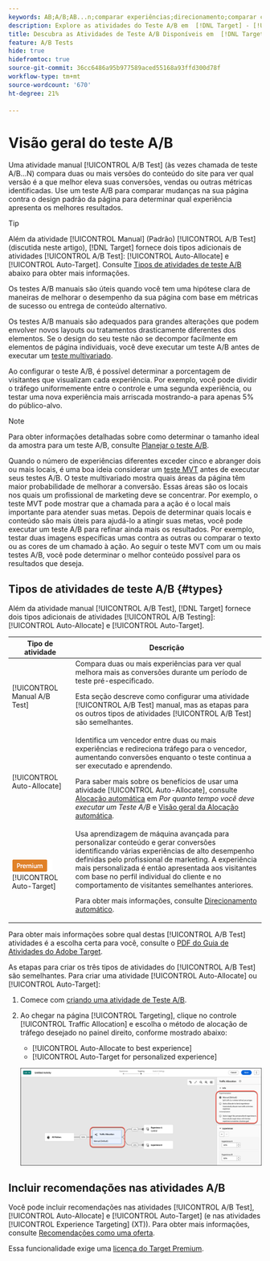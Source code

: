 ```yaml
---
keywords: AB;A/B;AB...n;comparar experiências;direcionamento;comparar conteúdo;direcionamento automático;alocação automática
description: Explore as atividades do Teste A/B em  [!DNL Target] - [!UICONTROL Manual], [!UICONTROL Auto-Allocate] e [!UICONTROL Auto-Target].
title: Descubra as Atividades de Teste A/B Disponíveis em  [!DNL Target].
feature: A/B Tests
hide: true
hidefromtoc: true
source-git-commit: 36cc6486a95b977589aced55168a93ffd300d78f
workflow-type: tm+mt
source-wordcount: '670'
ht-degree: 21%

---
```


# Visão geral do teste A/B

Uma atividade manual [!UICONTROL A/B Test] (às vezes chamada de teste A/B...N) compara duas ou mais versões do conteúdo do site para ver qual versão é a que melhor eleva suas conversões, vendas ou outras métricas identificadas. Use um teste A/B para comparar mudanças na sua página contra o design padrão da página para determinar qual experiência apresenta os melhores resultados.

>[!TIP]
>
>Além da atividade [!UICONTROL Manual] (Padrão) [!UICONTROL A/B Test] (discutida neste artigo), [!DNL Target] fornece dois tipos adicionais de atividades [!UICONTROL A/B Test]: [!UICONTROL Auto-Allocate] e [!UICONTROL Auto-Target]. Consulte [Tipos de atividades de teste A/B](#types) abaixo para obter mais informações.

Os testes A/B manuais são úteis quando você tem uma hipótese clara de maneiras de melhorar o desempenho da sua página com base em métricas de sucesso ou entrega de conteúdo alternativo.

Os testes A/B manuais são adequados para grandes alterações que podem envolver novos layouts ou tratamentos drasticamente diferentes dos elementos. Se o design do seu teste não se decompor facilmente em elementos de página individuais, você deve executar um teste A/B antes de executar um [teste multivariado](/help/main/c-activities/c-multivariate-testing/multivariate-testing.md).

Ao configurar o teste A/B, é possível determinar a porcentagem de visitantes que visualizam cada experiência. Por exemplo, você pode dividir o tráfego uniformemente entre o controle e uma segunda experiência, ou testar uma nova experiência mais arriscada mostrando-a para apenas 5% do público-alvo.

>[!NOTE]
>
>Para obter informações detalhadas sobre como determinar o tamanho ideal da amostra para um teste A/B, consulte [Planejar o teste A/B](/help/main/c-activities/t-test-ab/sample-size-determination.md).

Quando o número de experiências diferentes exceder cinco e abranger dois ou mais locais, é uma boa ideia considerar um [teste MVT](/help/main/c-activities/c-multivariate-testing/multivariate-testing.md) antes de executar seus testes A/B. O teste multivariado mostra quais áreas da página têm maior probabilidade de melhorar a conversão. Essas áreas são os locais nos quais um profissional de marketing deve se concentrar. Por exemplo, o teste MVT pode mostrar que a chamada para a ação é o local mais importante para atender suas metas. Depois de determinar quais locais e conteúdo são mais úteis para ajudá-lo a atingir suas metas, você pode executar um teste A/B para refinar ainda mais os resultados. Por exemplo, testar duas imagens específicas umas contra as outras ou comparar o texto ou as cores de um chamado à ação. Ao seguir o teste MVT com um ou mais testes A/B, você pode determinar o melhor conteúdo possível para os resultados que deseja.

## Tipos de atividades de teste A/B {#types}

Além da atividade manual [!UICONTROL A/B Test], [!DNL Target] fornece dois tipos adicionais de atividades [!UICONTROL A/B Testing]: [!UICONTROL Auto-Allocate] e [!UICONTROL Auto-Target].

| Tipo de atividade | Descrição |
| --- | --- |
| [!UICONTROL Manual A/B Test] | Compara duas ou mais experiências para ver qual melhora mais as conversões durante um período de teste pré-especificado. <P>Esta seção descreve como configurar uma atividade [!UICONTROL A/B Test] manual, mas as etapas para os outros tipos de atividades [!UICONTROL A/B Test] são semelhantes. |
| [!UICONTROL Auto-Allocate] | Identifica um vencedor entre duas ou mais experiências e redireciona tráfego para o vencedor, aumentando conversões enquanto o teste continua a ser executado e aprendendo.<P>Para saber mais sobre os benefícios de usar uma atividade [!UICONTROL Auto-Allocate], consulte [Alocação automática](/help/main/c-activities/t-test-ab/sample-size-determination.md#auto-allocate) em *Por quanto tempo você deve executar um Teste A/B* e [Visão geral da Alocação automática](/help/main/c-activities/automated-traffic-allocation/automated-traffic-allocation.md). |
| ![Selo Premium](/help/main/assets/premium.png) [!UICONTROL Auto-Target] | Usa aprendizagem de máquina avançada para personalizar conteúdo e gerar conversões identificando várias experiências de alto desempenho definidas pelo profissional de marketing. A experiência mais personalizada é então apresentada aos visitantes com base no perfil individual do cliente e no comportamento de visitantes semelhantes anteriores.<P>Para obter mais informações, consulte [Direcionamento automático](/help/main/c-activities/auto-target/auto-target-to-optimize.md). |

Para obter mais informações sobre qual destas [!UICONTROL A/B Test] atividades é a escolha certa para você, consulte o [PDF do Guia de Atividades do Adobe Target](/help/main/c-activities/target-activities-guide.md).

As etapas para criar os três tipos de atividades do [!UICONTROL A/B Test] são semelhantes. Para criar uma atividade [!UICONTROL Auto-Allocate] ou [!UICONTROL Auto-Target]:

1. Comece com [criando uma atividade de Teste A/B](/help/main/c-activities/t-test-ab/t-test-create-ab/test-create-ab.md).
1. Ao chegar na página [!UICONTROL Targeting], clique no controle [!UICONTROL Traffic Allocation] e escolha o método de alocação de tráfego desejado no painel direito, conforme mostrado abaixo:

   * [!UICONTROL Auto-Allocate to best experience]
   * [!UICONTROL Auto-Target for personalized experience]

   ![Configurações do Método de Alocação de Tráfego](/help/main/c-activities/t-test-ab/t-test-create-ab/assets/traffic-allocation-method-new.png)

## Incluir recomendações nas atividades A/B

Você pode incluir recomendações nas atividades [!UICONTROL A/B Test], [!UICONTROL Auto-Allocate] e [!UICONTROL Auto-Target] (e nas atividades [!UICONTROL Experience Targeting] (XT)). Para obter mais informações, consulte [Recomendações como uma oferta](/help/main/c-recommendations/recommendations-as-an-offer.md).

Essa funcionalidade exige uma [licença do Target Premium](/help/main/c-intro/intro.md#premium).